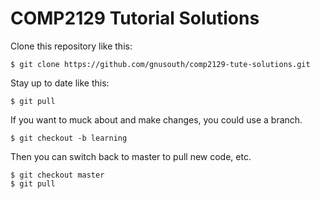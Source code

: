 COMP2129 Tutorial Solutions
===========================

Clone this repository like this:

```
$ git clone https://github.com/gnusouth/comp2129-tute-solutions.git
```

Stay up to date like this:

```
$ git pull
```

If you want to muck about and make changes, you could use a branch.

```
$ git checkout -b learning
```

Then you can switch back to master to pull new code, etc.

```
$ git checkout master
$ git pull
```
